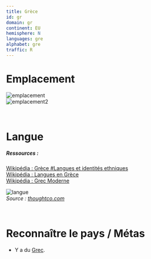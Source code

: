 ```yaml
---
title: Grèce
id: gr
domain: gr
continent: EU
hemisphere: N
languages: gre
alphabet: gre
traffic: R
---
```


# Emplacement

![emplacement](https://upload.wikimedia.org/wikipedia/commons/thumb/2/21/EU-Greece.svg/328px-EU-Greece.svg.png)  
![emplacement2](https://upload.wikimedia.org/wikipedia/commons/8/81/Gr-map.gif)

<br/>

# Langue

##### Ressources :

[Wikipédia : Grèce #Langues et identités ethniques](https://fr.wikipedia.org/wiki/Gr%C3%A8ce#Langues_et_identit%C3%A9s_ethniques)  
[Wikipédia : Langues en Grèce](https://fr.wikipedia.org/wiki/Langues_en_Gr%C3%A8ce)  
[Wikipédia : Grec Moderne](https://fr.wikipedia.org/wiki/Grec_moderne)  

![langue](https://www.thoughtco.com/thmb/kbIbgVdS_MMY6nTACZSGLSySJNo=/1500x0/filters:no_upscale():max_bytes(150000):strip_icc():format(webp)/learn-the-greek-alphabet-1525969_v2-5b48e691c9e77c0037b0f431.png)  
*Source : [thoughtco.com](https://www.thoughtco.com/learn-the-greek-alphabet-1525969)*

<br/>

# Reconnaître le pays / Métas

- Y a du [Grec](https://www.axl.cefan.ulaval.ca/monde/langues_grecques.htm).
